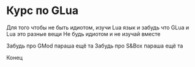 # Курс по GLua

Для того чтобы не быть идиотом, изучи Lua язык и забудь что GLua и Lua это разные вещи
Не будь идиотом и не изучай вместе

Забудь про GMod параша ещё та
Забудь про S&Box параша ещё та

Конец
